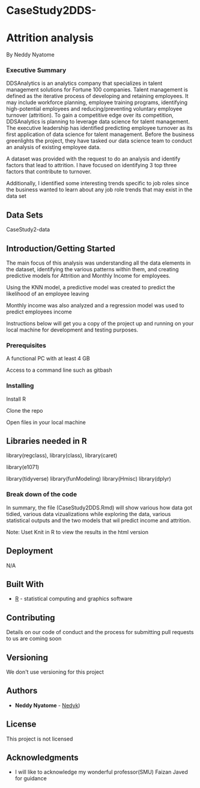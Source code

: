 # CaseStudy2DDS-

# Attrition analysis 


 By Neddy Nyatome 


### Executive Summary


DDSAnalytics is an analytics company that specializes in talent management solutions for Fortune 100 companies. Talent management is defined as the iterative process of developing and retaining employees. It may include workforce planning, employee training programs, identifying high-potential employees and reducing/preventing voluntary employee turnover (attrition). To gain a competitive edge over its competition, DDSAnalytics is planning to leverage data science for talent management. The executive leadership has identified predicting employee turnover as its first application of data science for talent management. Before the business greenlights the project, they have tasked our data science team to conduct an analysis of existing employee data.

A dataset was provided with the request to do an analysis and identify factors that lead to attrition.  I have focused on identifying 3 top three factors that contribute to turnover.

Additionally, I identified some interesting trends specific to job roles since the business wanted to learn about any job role trends that may exist in the data set


## Data Sets 


CaseStudy2-data


## Introduction/Getting Started
The main focus of this analysis was understanding all the data elements in the dataset, identifying the various patterns within them, and creating predictive models for Attrition and Monthly Income for employees.  

Using the KNN model, a predictive model was created to predict the likelihood of an employee leaving 

Monthly income was also analyzed and a regression model was used to predict employees income 

Instructions below will get you a copy of the project up and running on your local machine for development and testing purposes. 

### Prerequisites


A functional PC with at least 4 GB 



Access to a command line such as gitbash


### Installing



Install R 

Clone the repo 

 

Open files in your local machine 



## Libraries needed in R

library(regclass),
library(class),
library(caret)

library(e1071)

library(tidyverse)
library(funModeling)
library(Hmisc)
library(dplyr)


### Break down of the code


In summary, the file (CaseStudy2DDS.Rmd) will show various how data got tidied, various data vizualizations while exploring the data, various statistical outputs and the two models that wil predict income and attrition.

Note: Uset Knit in R to view the results in the html version


## Deployment

N/A

## Built With

* [R](https://www.r-project.org/) - statistical computing and graphics software


## Contributing

 Details on our code of conduct and the process for submitting pull requests to us are coming soon 

## Versioning

We don't use versioning for this project 

## Authors

* **Neddy Nyatome** - [Nedyk](https://github.com/Nedyk))

## License

This project is not licensed 

## Acknowledgments

* I will like to acknowledge my wonderful professor(SMU) Faizan Javed for guidance



